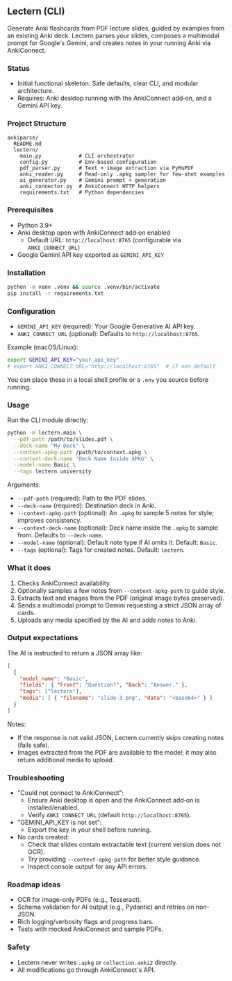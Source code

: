 ## Lectern (CLI)

Generate Anki flashcards from PDF lecture slides, guided by examples from an existing Anki deck. Lectern parses your slides, composes a multimodal prompt for Google's Gemini, and creates notes in your running Anki via AnkiConnect.

### Status
- Initial functional skeleton. Safe defaults, clear CLI, and modular architecture.
- Requires: Anki desktop running with the AnkiConnect add‑on, and a Gemini API key.

### Project Structure
```
ankiparse/
  README.md
  lectern/
    main.py            # CLI orchestrator
    config.py          # Env-based configuration
    pdf_parser.py      # Text + image extraction via PyMuPDF
    anki_reader.py     # Read-only .apkg sampler for few-shot examples
    ai_generator.py    # Gemini prompt + generation
    anki_connector.py  # AnkiConnect HTTP helpers
    requirements.txt   # Python dependencies
```

### Prerequisites
- Python 3.9+
- Anki desktop open with AnkiConnect add‑on enabled
  - Default URL: `http://localhost:8765` (configurable via `ANKI_CONNECT_URL`)
- Google Gemini API key exported as `GEMINI_API_KEY`

### Installation
```bash
python -m venv .venv && source .venv/bin/activate
pip install -r requirements.txt
```

### Configuration
- `GEMINI_API_KEY` (required): Your Google Generative AI API key.
- `ANKI_CONNECT_URL` (optional): Defaults to `http://localhost:8765`.

Example (macOS/Linux):
```bash
export GEMINI_API_KEY="your_api_key"
# export ANKI_CONNECT_URL="http://localhost:8765"  # if non-default
```

You can place these in a local shell profile or a `.env` you source before running.

### Usage
Run the CLI module directly:
```bash
python -m lectern.main \
  --pdf-path /path/to/slides.pdf \
  --deck-name "My Deck" \
  --context-apkg-path /path/to/context.apkg \
  --context-deck-name "Deck Name Inside APKG" \
  --model-name Basic \
  --tags lectern university
```

Arguments:
- `--pdf-path` (required): Path to the PDF slides.
- `--deck-name` (required): Destination deck in Anki.
- `--context-apkg-path` (optional): An `.apkg` to sample 5 notes for style; improves consistency.
- `--context-deck-name` (optional): Deck name inside the `.apkg` to sample from. Defaults to `--deck-name`.
- `--model-name` (optional): Default note type if AI omits it. Default: `Basic`.
- `--tags` (optional): Tags for created notes. Default: `lectern`.

### What it does
1. Checks AnkiConnect availability.
2. Optionally samples a few notes from `--context-apkg-path` to guide style.
3. Extracts text and images from the PDF (original image bytes preserved).
4. Sends a multimodal prompt to Gemini requesting a strict JSON array of cards.
5. Uploads any media specified by the AI and adds notes to Anki.

### Output expectations
The AI is instructed to return a JSON array like:
```json
[
  {
    "model_name": "Basic",
    "fields": { "Front": "Question?", "Back": "Answer." },
    "tags": ["lectern"],
    "media": [ { "filename": "slide-3.png", "data": "<base64>" } ]
  }
]
```

Notes:
- If the response is not valid JSON, Lectern currently skips creating notes (fails safe).
- Images extracted from the PDF are available to the model; it may also return additional media to upload.

### Troubleshooting
- "Could not connect to AnkiConnect":
  - Ensure Anki desktop is open and the AnkiConnect add‑on is installed/enabled.
  - Verify `ANKI_CONNECT_URL` (default `http://localhost:8765`).
- "GEMINI_API_KEY is not set":
  - Export the key in your shell before running.
- No cards created:
  - Check that slides contain extractable text (current version does not OCR).
  - Try providing `--context-apkg-path` for better style guidance.
  - Inspect console output for any API errors.

### Roadmap ideas
- OCR for image-only PDFs (e.g., Tesseract).
- Schema validation for AI output (e.g., Pydantic) and retries on non-JSON.
- Rich logging/verbosity flags and progress bars.
- Tests with mocked AnkiConnect and sample PDFs.

### Safety
- Lectern never writes `.apkg` or `collection.anki2` directly.
- All modifications go through AnkiConnect's API.


